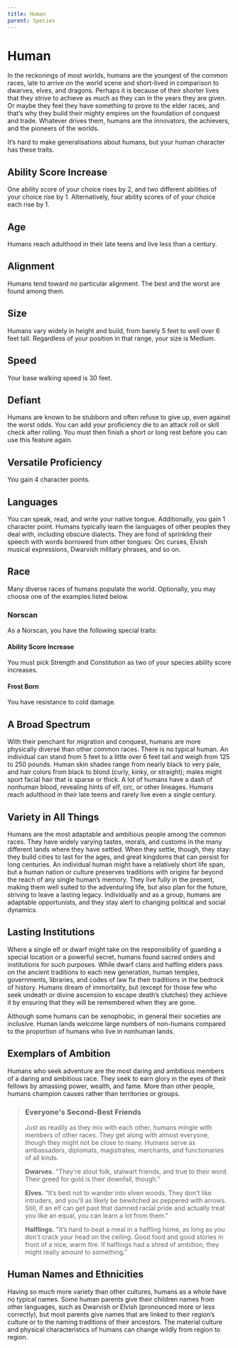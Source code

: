 ```yaml
---
title: Human
parent: Species
---
```


# Human
In the reckonings of most worlds, humans are the youngest of the common races, late to arrive on the world scene and short-lived in comparison to dwarves, elves, and dragons. Perhaps it is because of their shorter lives that they strive to achieve as much as they can in the years they are given. Or maybe they feel they have something to prove to the elder races, and that’s why they build their mighty empires on the foundation of conquest and trade. Whatever drives them, humans are the innovators, the achievers, and the pioneers of the worlds.

It’s hard to make generalisations about humans, but your human character has these traits.

## Ability Score Increase
One ability score of your choice rises by 2, and two different abilities of your choice rise by 1. Alternatively, four ability scores of of your choice each rise by 1.

## Age
Humans reach adulthood in their late teens and live less than a century.

## Alignment
Humans tend toward no particular alignment. The best and the worst are found among them.

## Size
Humans vary widely in height and build, from barely 5 feet to well over 6 feet tall. Regardless of your position in that range, your size is Medium.

## Speed
Your base walking speed is 30 feet.

## Defiant
Humans are known to be stubborn and often refuse to give up, even against the worst odds. You can add your proficiency die  to an attack roll or skill check after rolling. You must then finish a short or long rest before you can use this feature again.

## Versatile Proficiency
You gain 4 character points.

## Languages
You can speak, read, and write your native tongue. Additionally, you gain 1 character point. Humans typically learn the languages of other peoples they deal with, including obscure dialects. They are fond of sprinkling their speech with words borrowed from other tongues: Orc curses, Elvish musical expressions, Dwarvish military phrases, and so on.

## Race
Many diverse races of humans populate the world. Optionally, you may choose one of the examples listed below.

### Norscan
As a Norscan, you have the following special traits:

#### Ability Score Increase
You must pick Strength and Constitution as two of your species ability score increases.

#### Frost Born
You have resistance to cold damage.

## A Broad Spectrum
With their penchant for migration and conquest, humans are more physically diverse than other common races. There is no typical human. An individual can stand from 5 feet to a little over 6 feet tall and weigh from 125 to 250 pounds. Human skin shades range from nearly black to very pale, and hair colors from black to blond (curly, kinky, or straight); males might sport facial hair that is sparse or thick. A lot of humans have a dash of nonhuman blood, revealing hints of elf, orc, or other lineages. Humans reach adulthood in their late teens and rarely live even a single century.

## Variety in All Things
Humans are the most adaptable and ambitious people among the common races. They have widely varying tastes, morals, and customs in the many different lands where they have settled. When they settle, though, they stay: they build cities to last for the ages, and great kingdoms that can persist for long centuries. An individual human might have a relatively short life span, but a human nation or culture preserves traditions with origins far beyond the reach of any single human’s memory. They live fully in the present, making them well suited to the adventuring life, but also plan for the future, striving to leave a lasting legacy. Individually and as a group, humans are adaptable opportunists, and they stay alert to changing political and social dynamics.

## Lasting Institutions
Where a single elf or dwarf might take on the responsibility of guarding a special location or a powerful secret, humans found sacred orders and institutions for such purposes. While dwarf clans and halfling elders pass on the ancient traditions to each new generation, human temples, governments, libraries, and codes of law fix their traditions in the bedrock of history. Humans dream of immortality, but (except for those few who seek undeath or divine ascension to escape death’s clutches) they achieve it by ensuring that they will be remembered when they are gone.

Although some humans can be xenophobic, in general their societies are inclusive. Human lands welcome large numbers of non-humans compared to the proportion of humans who live in nonhuman lands.

## Exemplars of Ambition
Humans who seek adventure are the most daring and ambitious members of a daring and ambitious race. They seek to earn glory in the eyes of their fellows by amassing power, wealth, and fame. More than other people, humans champion causes rather than territories or groups.

> ### Everyone's Second-Best Friends
> Just as readily as they mix with each other, humans mingle with members of other races. They get along with almost everyone, though they might not be close to many. Humans serve as ambassadors, diplomats, magistrates, merchants, and functionaries of all kinds.
> 
> **Dwarves.** "They're stout folk, stalwart friends, and true to their word. Their greed for gold is their downfall, though."
> 
> **Elves.** "It’s best not to wander into elven woods. They don't like intruders, and you'll as likely be bewitched as peppered with arrows. Still, if an elf can get past that damned racial pride and actually treat you like an equal, you can learn a lot from them."
> 
> **Halflings.** "It’s hard to beat a meal in a halfling home, as long as you don't crack your head on the ceiling. Good food and good stories in front of a nice, warm fire. If halflings had a shred of ambition, they might really amount to something."

## Human Names and Ethnicities
Having so much more variety than other cultures, humans as a whole have no typical names. Some human parents give their children names from other languages, such as Dwarvish or Elvish (pronounced more or less correctly), but most parents give names that are linked to their region’s culture or to the naming traditions of their ancestors. The material culture and physical characteristics of humans can change wildly from region to region.
